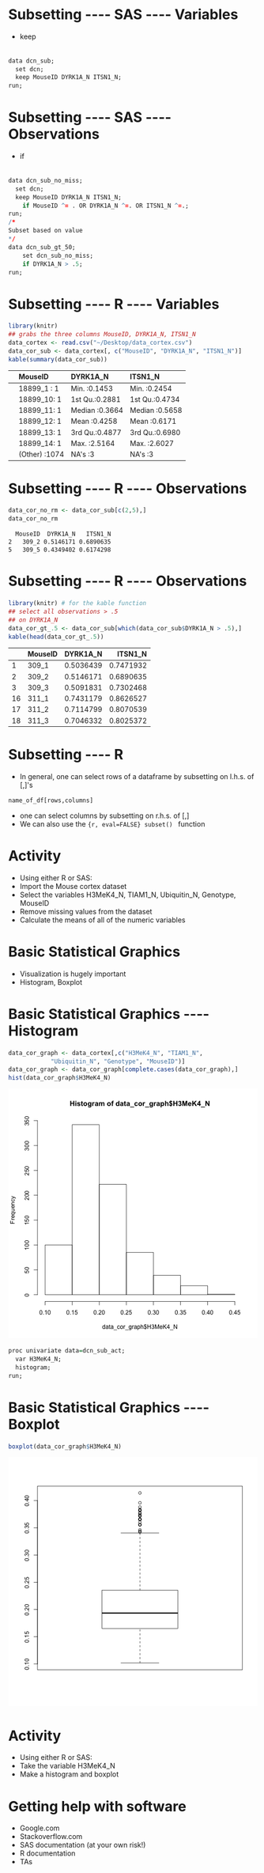 
Subsetting ---- SAS ---- Variables
==============================
- keep <option>

```r
data dcn_sub;
  set dcn;
  keep MouseID DYRK1A_N ITSN1_N;
run;
```

Subsetting ---- SAS ---- Observations
=======================
- if <option>


```r
data dcn_sub_no_miss;
  set dcn;
  keep MouseID DYRK1A_N ITSN1_N;
	if MouseID ^= . OR DYRK1A_N ^=. OR ITSN1_N ^=.;
run;
/*
Subset based on value
*/
data dcn_sub_gt_50;
	set dcn_sub_no_miss;
	if DYRK1A_N > .5; 
run;
```

Subsetting ---- R ---- Variables
=======================

```r
library(knitr)
## grabs the three columns MouseID, DYRK1A_N, ITSN1_N
data_cortex <- read.csv("~/Desktop/data_cortex.csv")
data_cor_sub <- data_cortex[, c("MouseID", "DYRK1A_N", "ITSN1_N")]
kable(summary(data_cor_sub))
```



|   |    MouseID   |   DYRK1A_N    |   ITSN1_N     |
|:--|:-------------|:--------------|:--------------|
|   |18899_1 :   1 |Min.   :0.1453 |Min.   :0.2454 |
|   |18899_10:   1 |1st Qu.:0.2881 |1st Qu.:0.4734 |
|   |18899_11:   1 |Median :0.3664 |Median :0.5658 |
|   |18899_12:   1 |Mean   :0.4258 |Mean   :0.6171 |
|   |18899_13:   1 |3rd Qu.:0.4877 |3rd Qu.:0.6980 |
|   |18899_14:   1 |Max.   :2.5164 |Max.   :2.6027 |
|   |(Other) :1074 |NA's   :3      |NA's   :3      |

Subsetting ---- R ---- Observations
=======================

```r
data_cor_no_rm <- data_cor_sub[c(2,5),]
data_cor_no_rm
```

```
  MouseID  DYRK1A_N   ITSN1_N
2   309_2 0.5146171 0.6890635
5   309_5 0.4349402 0.6174298
```

Subsetting ---- R ---- Observations
=======================

```r
library(knitr) # for the kable function
## select all observations > .5
## on DYRK1A_N
data_cor_gt_.5 <- data_cor_sub[which(data_cor_sub$DYRK1A_N > .5),]
kable(head(data_cor_gt_.5))
```



|   |MouseID |  DYRK1A_N|   ITSN1_N|
|:--|:-------|---------:|---------:|
|1  |309_1   | 0.5036439| 0.7471932|
|2  |309_2   | 0.5146171| 0.6890635|
|3  |309_3   | 0.5091831| 0.7302468|
|16 |311_1   | 0.7431179| 0.8626527|
|17 |311_2   | 0.7114799| 0.8070539|
|18 |311_3   | 0.7046332| 0.8025372|


Subsetting ---- R 
======================
- In general, one can select rows of a dataframe by 
subsetting on l.h.s. of [,]'s

```r
name_of_df[rows,columns]
```
- one can select columns by subsetting on r.h.s. of [,]
- We can also use the ```{r, eval=FALSE} subset() ``` function

Activity 
======================

- Using either R or SAS:
- Import the Mouse cortex dataset
- Select the variables H3MeK4_N, TIAM1_N, Ubiquitin_N, Genotype, MouseID
- Remove missing values from the dataset
- Calculate the means of all of the numeric variables

Basic Statistical Graphics
======================

- Visualization is hugely important
- Histogram, Boxplot


Basic Statistical Graphics ---- Histogram
======================


```r
data_cor_graph <- data_cortex[,c("H3MeK4_N", "TIAM1_N",
            "Ubiquitin_N", "Genotype", "MouseID")]
data_cor_graph <- data_cor_graph[complete.cases(data_cor_graph),]
hist(data_cor_graph$H3MeK4_N)
```

![plot of chunk unnamed-chunk-7](subsetting-figure/unnamed-chunk-7-1.png) 


```r
proc univariate data=dcn_sub_act;
  var H3MeK4_N;
  histogram;
run;
```

Basic Statistical Graphics ---- Boxplot
======================


```r
boxplot(data_cor_graph$H3MeK4_N)
```

![plot of chunk unnamed-chunk-9](subsetting-figure/unnamed-chunk-9-1.png) 



Activity
======================
- Using either R or SAS:
- Take the variable H3MeK4_N
- Make a histogram and boxplot


Getting help with software
======================
- Google.com
- Stackoverflow.com
- SAS documentation (at your own risk!)
- R documentation
- TAs
